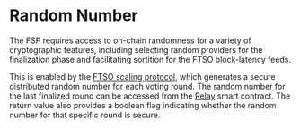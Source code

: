 # Random Number

The FSP requires access to on-chain randomness for a variety of cryptographic features, including selecting random providers for the finalization phase and facilitating sortition for the FTSO block-latency feeds. 

This is enabled by the [FTSO scaling protocol](../FTSO/Anchor.md#randomness), which generates a secure distributed random number for each voting round. The random number for the last finalized round can be accessed from the [Relay](https://github.com/flare-foundation/flare-smart-contracts-v2/blob/main/contracts/protocol/implementation/Relay.sol#L1388) smart contract.
The return value also provides a boolean flag indicating whether the random number for that specific round is secure.
